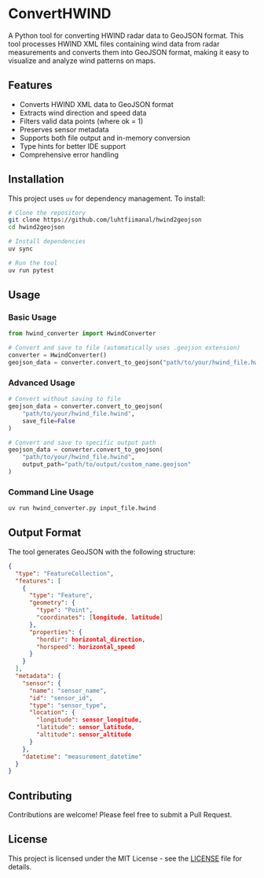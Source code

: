 # ConvertHWIND

A Python tool for converting HWIND radar data to GeoJSON format. This tool processes HWIND XML files containing wind data from radar measurements and converts them into GeoJSON format, making it easy to visualize and analyze wind patterns on maps.

## Features

- Converts HWIND XML data to GeoJSON format
- Extracts wind direction and speed data
- Filters valid data points (where ok = 1)
- Preserves sensor metadata
- Supports both file output and in-memory conversion
- Type hints for better IDE support
- Comprehensive error handling

## Installation

This project uses `uv` for dependency management. To install:

```bash
# Clone the repository
git clone https://github.com/luhtfiimanal/hwind2geojson
cd hwind2geojson

# Install dependencies
uv sync

# Run the tool
uv run pytest
```

## Usage

### Basic Usage

```python
from hwind_converter import HwindConverter

# Convert and save to file (automatically uses .geojson extension)
converter = HwindConverter()
geojson_data = converter.convert_to_geojson("path/to/your/hwind_file.hwind")
```

### Advanced Usage

```python
# Convert without saving to file
geojson_data = converter.convert_to_geojson(
    "path/to/your/hwind_file.hwind",
    save_file=False
)

# Convert and save to specific output path
geojson_data = converter.convert_to_geojson(
    "path/to/your/hwind_file.hwind",
    output_path="path/to/output/custom_name.geojson"
)
```

### Command Line Usage

```bash
uv run hwind_converter.py input_file.hwind
```

## Output Format

The tool generates GeoJSON with the following structure:

```json
{
  "type": "FeatureCollection",
  "features": [
    {
      "type": "Feature",
      "geometry": {
        "type": "Point",
        "coordinates": [longitude, latitude]
      },
      "properties": {
        "hordir": horizontal_direction,
        "horspeed": horizontal_speed
      }
    }
  ],
  "metadata": {
    "sensor": {
      "name": "sensor_name",
      "id": "sensor_id",
      "type": "sensor_type",
      "location": {
        "longitude": sensor_longitude,
        "latitude": sensor_latitude,
        "altitude": sensor_altitude
      }
    },
    "datetime": "measurement_datetime"
  }
}
```

## Contributing

Contributions are welcome! Please feel free to submit a Pull Request.

## License

This project is licensed under the MIT License - see the [LICENSE](LICENSE) file for details.